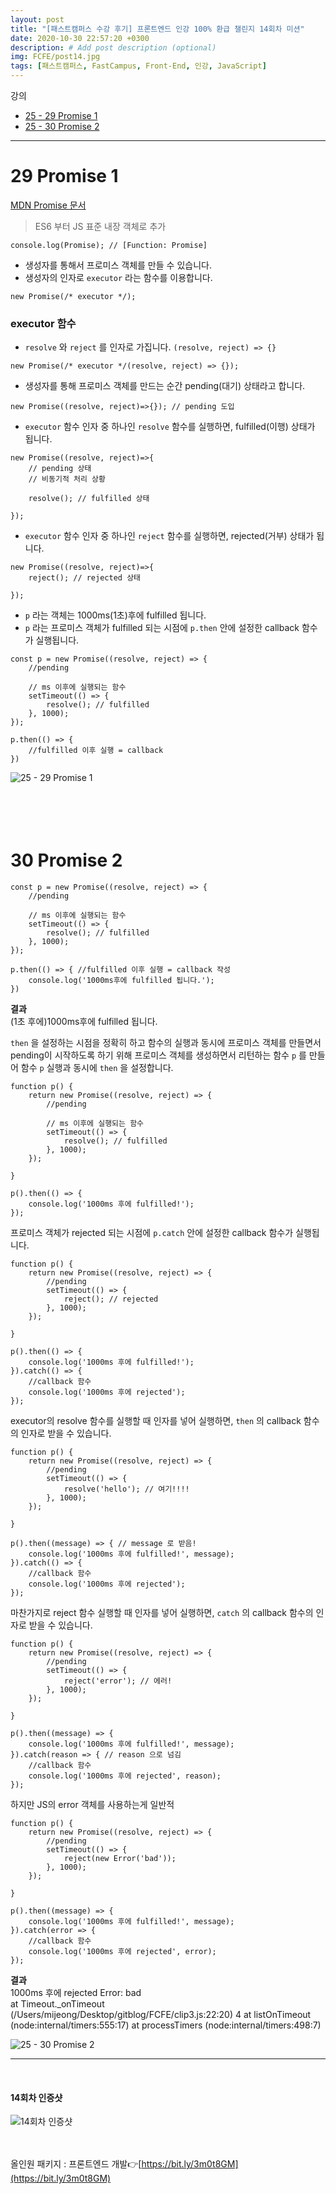 ```yaml
---
layout: post
title: "[패스트캠퍼스 수강 후기] 프론트엔드 인강 100% 환급 챌린지 14회차 미션"
date: 2020-10-30 22:57:20 +0300
description: # Add post description (optional)
img: FCFE/post14.jpg
tags: [패스트캠퍼스, FastCampus, Front-End, 인강, JavaScript]
---
```


강의
- [25 - 29 Promise 1](#29-Promise-1)
- [25 - 30 Promise 2](#30-Promise-2)

*****

# 29 Promise 1

[MDN Promise 문서](https://developer.mozilla.org/ko/docs/Web/JavaScript/Reference/Global_Objects/Promise)
> ES6 부터 JS 표준 내장 객체로 추가

```
console.log(Promise); // [Function: Promise]
```

- 생성자를 통해서 프로미스 객체를 만들 수 있습니다.
- 생성자의 인자로 `executor` 라는 함수를 이용합니다.
```
new Promise(/* executor */);
```

### executor 함수
- `resolve` 와 `reject` 를 인자로 가집니다. `(resolve, reject) => {}`
```
new Promise(/* executor */(resolve, reject) => {});
```

- 생성자를 통해 프로미스 객체를 만드는 순간 pending(대기) 상태라고 합니다.
```
new Promise((resolve, reject)=>{}); // pending 도입
```

- `executor` 함수 인자 중 하나인 `resolve` 함수를 실행하면, fulfilled(이행) 상태가 됩니다.   

```
new Promise((resolve, reject)=>{
    // pending 상태
    // 비동기적 처리 상황

    resolve(); // fulfilled 상태

}); 
```
   
- `executor` 함수 인자 중 하나인 `reject` 함수를 실행하면, rejected(거부) 상태가 됩니다.
```
new Promise((resolve, reject)=>{
    reject(); // rejected 상태

}); 
```
   
- `p` 라는 객체는 1000ms(1초)후에 fulfilled 됩니다.
- `p` 라는 프로미스 객체가 fulfilled 되는 시점에 `p.then` 안에 설정한 callback 함수가 실행됩니다.   

```
const p = new Promise((resolve, reject) => {
    //pending

    // ms 이후에 실행되는 함수
    setTimeout(() => { 
        resolve(); // fulfilled
    }, 1000);
});

p.then(() => { 
    //fulfilled 이후 실행 = callback
})
```



![25 - 29 Promise 1]({{site.baseurl}}/assets/img/FCFE/post14-1.png)
<br>
<br>
<br>
<br>
<br>

# 30 Promise 2

```
const p = new Promise((resolve, reject) => {
    //pending

    // ms 이후에 실행되는 함수
    setTimeout(() => { 
        resolve(); // fulfilled
    }, 1000);
});

p.then(() => { //fulfilled 이후 실행 = callback 작성
    console.log('1000ms후에 fulfilled 됩니다.');
})
```

**결과**    
(1초 후에)1000ms후에 fulfilled 됩니다.   

`then` 을 설정하는 시점을 정확히 하고 함수의 실행과 동시에 프로미스 객체를 만들면서 pending이 시작하도록 하기 위해 프로미스 객체를 생성하면서 리턴하는 함수 `p` 를 만들어 함수 `p` 실행과 동시에 `then` 을 설정합니다.

```
function p() {
    return new Promise((resolve, reject) => {
        //pending
    
        // ms 이후에 실행되는 함수
        setTimeout(() => { 
            resolve(); // fulfilled
        }, 1000);
    });

}

p().then(() => {
    console.log('1000ms 후에 fulfilled!');
});
```
   
프로미스 객체가 rejected 되는 시점에 `p.catch` 안에 설정한 callback 함수가 실행됩니다.

```
function p() {
    return new Promise((resolve, reject) => {
        //pending
        setTimeout(() => { 
            reject(); // rejected
        }, 1000);
    });

}

p().then(() => {
    console.log('1000ms 후에 fulfilled!');
}).catch(() => {
    //callback 함수
    console.log('1000ms 후에 rejected');
});
```
   
executor의 resolve 함수를 실행할 때 인자를 넣어 실행하면, `then` 의 callback 함수의 인자로 받을 수 있습니다.
```
function p() {
    return new Promise((resolve, reject) => {
        //pending
        setTimeout(() => { 
            resolve('hello'); // 여기!!!!
        }, 1000);
    });

}

p().then((message) => { // message 로 받음!
    console.log('1000ms 후에 fulfilled!', message);
}).catch(() => {
    //callback 함수
    console.log('1000ms 후에 rejected');
});
```

마찬가지로 reject 함수 실행할 때 인자를 넣어 실행하면, `catch` 의 callback 함수의 인자로 받을 수 있습니다.
```
function p() {
    return new Promise((resolve, reject) => {
        //pending
        setTimeout(() => { 
            reject('error'); // 에러!
        }, 1000);
    });

}

p().then((message) => {
    console.log('1000ms 후에 fulfilled!', message);
}).catch(reason => { // reason 으로 넘김
    //callback 함수
    console.log('1000ms 후에 rejected', reason);
});
```
   
하지만 JS의 error 객체를 사용하는게 일반적

```
function p() {
    return new Promise((resolve, reject) => {
        //pending
        setTimeout(() => { 
            reject(new Error('bad')); 
        }, 1000);
    });

}

p().then((message) => {
    console.log('1000ms 후에 fulfilled!', message);
}).catch(error => {
    //callback 함수
    console.log('1000ms 후에 rejected', error);
});
```
   
**결과**     
1000ms 후에 rejected Error: bad     
    at Timeout._onTimeout (/Users/mijeong/Desktop/gitblog/FCFE/clip3.js:22:20)
4    at listOnTimeout (node:internal/timers:555:17)
    at processTimers (node:internal/timers:498:7)

![25 - 30 Promise 2]({{site.baseurl}}/assets/img/FCFE/post14-2.png)
*****
<br>   

#### 14회차 인증샷
![14회차 인증샷]({{site.baseurl}}/assets/img/FCFE/post14.jpg)
<br>   
<br>   

올인원 패키지 : 프론트엔드 개발👉[https://bit.ly/3m0t8GM](https://bit.ly/3m0t8GM)
